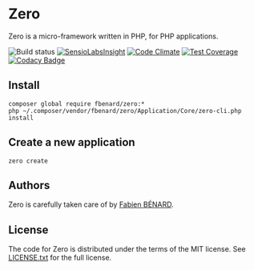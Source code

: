 Zero
====

Zero is a micro-framework written in PHP, for PHP applications.

![Build status](https://circleci.com/gh/fbenard/zero/tree/master.svg?style=shield&circle-token=78096b1f781cc4fccd2d99a7d17328b79dbf73ce)
[![SensioLabsInsight](https://insight.sensiolabs.com/projects/788b8262-e877-47dc-81f4-91a66fd5ffd7/mini.png)](https://insight.sensiolabs.com/projects/788b8262-e877-47dc-81f4-91a66fd5ffd7)
[![Code Climate](https://codeclimate.com/github/fbenard/zero/badges/gpa.svg)](https://codeclimate.com/github/fbenard/zero)
[![Test Coverage](https://codeclimate.com/github/fbenard/zero/badges/coverage.svg)](https://codeclimate.com/github/fbenard/zero)
[![Codacy Badge](https://www.codacy.com/project/badge/97c28b6f43ec430c94fa34d63d723259)](https://www.codacy.com/app/fbenard-public/zero)


## Install

```
composer global require fbenard/zero:*
php ~/.composer/vendor/fbenard/zero/Application/Core/zero-cli.php install
```


## Create a new application

```
zero create
```


## Authors

Zero is carefully taken care of by [Fabien BÉNARD](http://fabienbenard.com).


## License

The code for Zero is distributed under the terms of the MIT license. See [LICENSE.txt](LICENSE.txt) for the full license.
